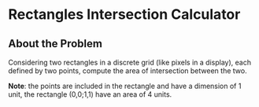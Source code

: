 # Rectangles Intersection Calculator

## About the Problem

Considering two rectangles in a discrete grid (like pixels in a display), each defined by two points, compute the area of intersection between the two.

**Note**: the points are included in the rectangle and have a dimension of 1 unit, the rectangle (0,0;1,1) have an area of 4 units.
